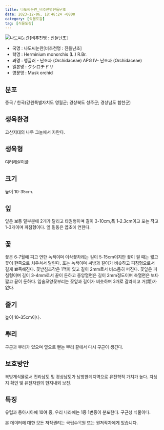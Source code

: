 ```yaml
---
title: 나도씨눈란_비추천명진들난초
date: 2023-12-06, 18:48:24 +0800
category: [식물도감]
tag: [식물도감]
---
```




![나도씨눈란[비추천명 : 진들난초]](http://www.nature.go.kr/fileUpload/plants/basic/Orchidaceae/Herminium/6315/1_th2.JPG)
- 국명 : 나도씨눈란[비추천명 : 진들난초]
- 학명 : Herminium monorchis (L.) R.Br.
- 과명 : 앵글러 - 난초과 (Orchidaceae) APG Ⅳ- 난초과 (Orchidaceae)
- 일본명 : クシロチドリ
- 영문명 : Musk orchid


## 분포
중국 / 한국(강원특별자치도 영월군; 경상북도 성주군; 경상남도 합천군) 
## 생육환경
고산지대의 나무 그늘에서 자란다.
## 생육형
여러해살이풀
## 크기
높이 10-35cm.
## 잎
잎은 보통 밑부분에 2개가 달리고 타원형이며 길이 3-10cm,폭 1-2.3cm이고 포는 작고 1-3개이며 피침형이다. 잎 밑동은 엽초에 연한다.
## 꽃
꽃은 6-7월에 피고 연한 녹색이며 이삭꽃차례는 길이 5-15cm이지만 꽃이 필 때는 짧고 꽃이 한쪽으로 치우쳐서 달린다. 포는 녹색이며 씨방과 길이가 비슷하고 피침형으로서 길게 뾰족해진다. 꽃받침조각은 1맥이 있고 길이 2mm로서 비스듬히 퍼진다. 꽃잎은 피침형이며 길이 3-4mm로서 끝이 둔하고 중앙열편은 길이 2mm정도이며 측열편은 보다 짧고 끝이 둔하다. 입술모양꽃부리는 꽃잎과 길이가 비슷하며 3개로 갈라지고 거(距)가 없다.
## 줄기
높이 10-35cm이다.
## 뿌리
구근과 뿌리가 있으며 옆으로 뻗는 뿌리 끝에서 다시 구근이 생긴다.
## 보호방안
북방계식물로서 전라남도 및 경상남도가 남방한계지역으로 유전학적 가치가 높다. 자생지 확인 및 유전자원의 현지내외 보전.
## 특징
유럽과 동아시아에 10여 종, 우리 나라에는 1종 1변종이 분포한다. 구근성 식물이다.






본 데이터에 대한 모든 저작권리는 국립수목원 또는 원저작자에게 있습니다.
